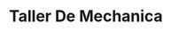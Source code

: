 ---
title: "Taller De Mechanica"
url: /nindiri/taller-de-mechanica/
shop: reparación de automóviles
---